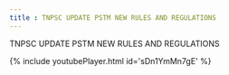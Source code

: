 ```yaml
---
title : TNPSC UPDATE PSTM NEW RULES AND REGULATIONS
---
```


TNPSC UPDATE PSTM NEW RULES AND REGULATIONS



{% include youtubePlayer.html id='sDn1YmMn7gE' %}
